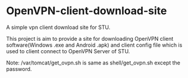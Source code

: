 # OpenVPN-client-download-site
A simple vpn client download site for STU.

This project is aim to provide a site for downloading OpenVPN client software(Windows .exe and Android .apk) and client config file which is used to client connect to OpenVPN Server of STU.

Note: /var/tomcat/get_ovpn.sh is same as shell/get_ovpn.sh except the password.

